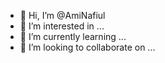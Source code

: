 - 👋 Hi, I’m @AmiNafiul
- 👀 I’m interested in ...
- 🌱 I’m currently learning ...
- 💞️ I’m looking to collaborate on ...


<!---
AmiNafiul/AmiNafiul is a ✨ special ✨ repository because its `README.md` (this file) appears on your GitHub profile.
You can click the Preview link to take a look at your changes.
--->
